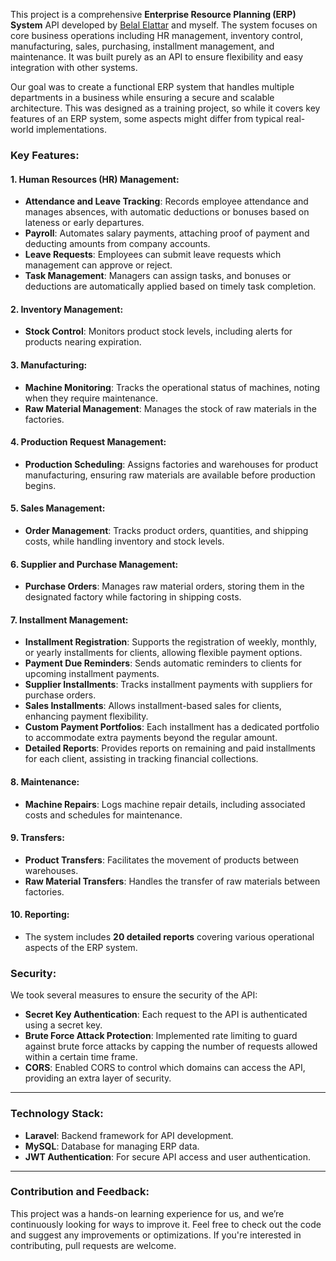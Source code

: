 
This project is a comprehensive **Enterprise Resource Planning (ERP) System** API developed by [Belal Elattar](https://github.com/BelalElattar1) and myself. The system focuses on core business operations including HR management, inventory control, manufacturing, sales, purchasing, installment management, and maintenance. It was built purely as an API to ensure flexibility and easy integration with other systems.

Our goal was to create a functional ERP system that handles multiple departments in a business while ensuring a secure and scalable architecture. This was designed as a training project, so while it covers key features of an ERP system, some aspects might differ from typical real-world implementations.

### Key Features:

#### 1. Human Resources (HR) Management:

-   **Attendance and Leave Tracking**: Records employee attendance and manages absences, with automatic deductions or bonuses based on lateness or early departures.
-   **Payroll**: Automates salary payments, attaching proof of payment and deducting amounts from company accounts.
-   **Leave Requests**: Employees can submit leave requests which management can approve or reject.
-   **Task Management**: Managers can assign tasks, and bonuses or deductions are automatically applied based on timely task completion.

#### 2. Inventory Management:

-   **Stock Control**: Monitors product stock levels, including alerts for products nearing expiration.

#### 3. Manufacturing:

-   **Machine Monitoring**: Tracks the operational status of machines, noting when they require maintenance.
-   **Raw Material Management**: Manages the stock of raw materials in the factories.

#### 4. Production Request Management:

-   **Production Scheduling**: Assigns factories and warehouses for product manufacturing, ensuring raw materials are available before production begins.

#### 5. Sales Management:

-   **Order Management**: Tracks product orders, quantities, and shipping costs, while handling inventory and stock levels.

#### 6. Supplier and Purchase Management:

-   **Purchase Orders**: Manages raw material orders, storing them in the designated factory while factoring in shipping costs.

#### 7. Installment Management:

-   **Installment Registration**: Supports the registration of weekly, monthly, or yearly installments for clients, allowing flexible payment options.
-   **Payment Due Reminders**: Sends automatic reminders to clients for upcoming installment payments.
-   **Supplier Installments**: Tracks installment payments with suppliers for purchase orders.
-   **Sales Installments**: Allows installment-based sales for clients, enhancing payment flexibility.
-   **Custom Payment Portfolios**: Each installment has a dedicated portfolio to accommodate extra payments beyond the regular amount.
-   **Detailed Reports**: Provides reports on remaining and paid installments for each client, assisting in tracking financial collections.

#### 8. Maintenance:

-   **Machine Repairs**: Logs machine repair details, including associated costs and schedules for maintenance.

#### 9. Transfers:

-   **Product Transfers**: Facilitates the movement of products between warehouses.
-   **Raw Material Transfers**: Handles the transfer of raw materials between factories.

#### 10. Reporting:

-   The system includes **20 detailed reports** covering various operational aspects of the ERP system.

### Security:

We took several measures to ensure the security of the API:

-   **Secret Key Authentication**: Each request to the API is authenticated using a secret key.
-   **Brute Force Attack Protection**: Implemented rate limiting to guard against brute force attacks by capping the number of requests allowed within a certain time frame.
-   **CORS**: Enabled CORS to control which domains can access the API, providing an extra layer of security.

----------

### Technology Stack:

-   **Laravel**: Backend framework for API development.
-   **MySQL**: Database for managing ERP data.
-   **JWT Authentication**: For secure API access and user authentication.

----------

### Contribution and Feedback:

This project was a hands-on learning experience for us, and we’re continuously looking for ways to improve it. Feel free to check out the code and suggest any improvements or optimizations. If you're interested in contributing, pull requests are welcome.
